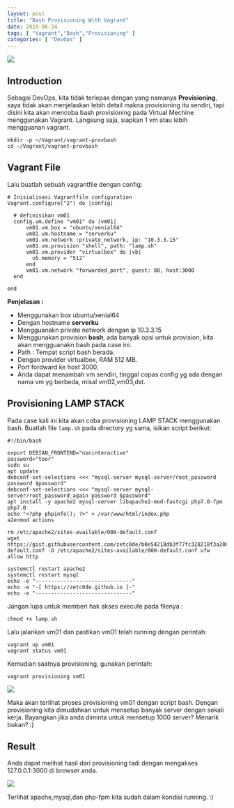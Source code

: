 ```yaml
---
layout: post
title: "Bash Provisioning With Vagrant" 
date: 2018-06-24
tags: [ "Vagrant","Bash","Provisioning" ]
categories: [ "DevOps" ]
---
```

![](/images/vagrant/vagrant03/bash.png)
## Introduction
Sebagai DevOps, kita tidak terlepas dengan yang namanya **Provisioning**, saya tidak akan menjelaskan lebih detail makna provisioning itu sendiri, tapi disini kita akan mencoba bash provisioning pada Virtual Mechine menggunakan Vagrant. Langsung saja, siapkan 1 vm atau lebih mengguanan vagrant. 

    mkdir -p ~/Vagrant/vagrant-provbash
    cd ~/Vagrant/vagrant-provbash

## Vagrant File
Lalu buatlah sebuah vagrantfile dengan config:
```
# Inisialisasi Vagrantfile configuration
Vagrant.configure("2") do |config|

  # definisikan vm01
  config.vm.define "vm01" do |vm01|
      vm01.vm.box = "ubuntu/xenial64"
      vm01.vm.hostname = "serverku"
      vm01.vm.network :private_network, ip: "10.3.3.15"
      vm01.vm.provision "shell", path: "lamp.sh"
      vm01.vm.provider "virtualbox" do |vb|
        vb.memory = "512"
      end
      vm01.vm.network "forwarded_port", guest: 80, host:3000
  end

end
```
**Penjelasan :**
- Menggunakan box ubuntu/xenial64
- Dengan hostname **serverku**
- Mengguanakn private network dengan ip 10.3.3.15
- Menggunakan provision **bash**, ada banyak opsi untuk provision, kita akan mengguanakn bash pada case ini. 
- Path : Tempat script bash berada.
- Dengan provider virtualbox, RAM 512 MB.
- Port fordward ke host 3000.
- Anda dapat menambah vm sendiri, tinggal copas config yg ada dengan nama vm yg berbeda, misal vm02,vm03,dst.

## Provisioning LAMP STACK
Pada case kali ini kita akan coba provisioning LAMP STACK menggunakan bash. Buatlah file `lamp.sh` pada directory yg sama, isikan script berikut:

```
#!/bin/bash

export DEBIAN_FRONTEND="noninteractive"
password="toor"
sudo su
apt update
debconf-set-selections <<< "mysql-server mysql-server/root_password password $password"
debconf-set-selections <<< "mysql-server mysql-server/root_password_again password $password"
apt install -y apache2 mysql-server libapache2-mod-fastcgi php7.0-fpm php7.0 
echo "<?php phpinfo(); ?>" > /var/www/html/index.php
a2enmod actions

rm /etc/apache2/sites-available/000-default.conf 
wget https://gist.githubusercontent.com/zetc0de/b0e54218db3f77fc328218f3a20894f1/raw/73a13cd240e3630edaf57975c36737ed5f29e832/000-default.conf -O /etc/apache2/sites-available/000-default.conf ufw allow http

systemctl restart apache2
systemctl restart mysql 
echo -e "-------------------------------"
echo -e "-[ https://zetc0de.github.io ]-"
echo -e "-------------------------------"
```

Jangan lupa untuk memberi hak akses execute pada filenya :
```
chmod +x lamp.sh
```
Lalu jalankan vm01 dan pastikan vm01 telah running dengan perintah:
```
vagrant up vm01
vagrant status vm01
```
Kemudian saatnya provisioning, gunakan perintah:
```
vagrant provisioning vm01
```

![](/images/vagrant/vagrant03/vagrantpro.png)

Maka akan terlihat proses provisioning vm01 dengan script bash. Dengan provisioning kita dimudahkan untuk mensetup banyak server dengan sekali kerja. Bayangkan jika anda diminta untuk mensetup 1000 server? Menarik bukan? :)

## Result

Anda dapat melihat hasil dari provisioning tadi dengan mengakses 127.0.0.1:3000 di browser anda. 

![](/images/vagrant/vagrant03/result.png)

Terlihat apache,mysql,dan php-fpm kita sudah dalam kondisi running. :)




